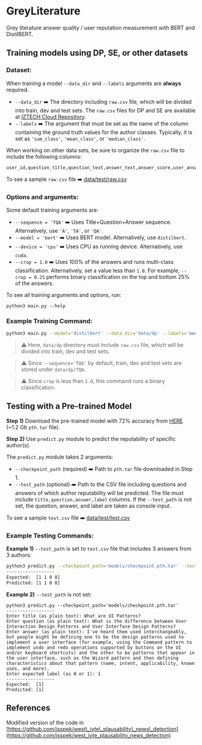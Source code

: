 # GreyLiterature

Grey literature answer quality / user reputation measurement with BERT and DistilBERT.

## Training models using DP, SE, or other datasets

### Dataset:
When training a model ``--data_dir`` and ``--labels`` arguments are **always** required.
* ``--data_dir`` :arrow_right: The directory including ``raw.csv`` file, which will be divided into train, dev and test sets. The ``raw.csv`` files for DP and SE are available at [IZTECH Cloud Repository](https://cloud.iyte.edu.tr/index.php/s/WuI9JTTgvW2dwAc).
* ``--labels`` :arrow_right: The argument that must be set as the name of the column containing the ground truth values for the author classes. Typically, it is set as ``'sum_class'``, ``'mean_class'``, or ``'median_class'``.

When working on other data sets, be sure to organize the ``raw.csv`` file to include the following columns:

```
user_id,question_title,question_text,answer_text,answer_score,user_answer_count,sum_class,mean_class,median_class
```

To see a sample ``raw.csv`` file :arrow_right: [data/test/raw.csv](https://github.com/Darg-Iztech/GreyLiterature/blob/master/data/test/raw.csv)

### Options and arguments:

Some default training arguments are:
* ``--sequence = 'TQA'`` :arrow_right: Uses Title+Question+Answer sequence. Alternatively, use ``'A'``, ``'TA'``, or ``'QA'``.
* ``--model = 'bert'`` :arrow_right: Uses BERT model. Alternatively, use ``distilbert``.
* ``--device = 'cpu'`` :arrow_right: Uses CPU as running device. Alternatively, use ``cuda``.
* ``--crop = 1.0`` :arrow_right: Uses 100% of the answers and runs multi-class classification. Alternatively, set a value less than ``1.0``. For example, ``--crop = 0.25`` performs binary classification on the top and bottom 25% of the answers.

To see all training arguments and options, run:
```
python3 main.py --help
```

### Example Training Command:

```bash
python3 main.py --model='distilbert' --data_dir='data/dp' --labels='median_class' --device='cuda' --crop=0.25
```

> :warning: Here, ``data/dp`` directory must include ``raw.csv`` file, which will be divided into train, dev and test sets.

> :warning: Since ``--sequence='TQA'`` by default, train, dev and test sets are stored under ``data/dp/TQA``.

> :warning: Since ``crop`` is less than ``1.0``, this command runs a binary classification.

## Testing with a Pre-trained Model

**Step 1)** Download the pre-trained model with 72% accuracy from [HERE](https://bit.ly/36KMdYh) (~1.2 Gb ``pth.tar`` file).

**Step 2)** Use ``predict.py`` module to predict the reputability of specific author(s).

The ``predict.py`` module takes 2 arguments:
* ``--checkpoint_path`` (required) :arrow_right: Path to ``pth.tar`` file downloaded in Step 1.
* ``--test_path`` (optional) :arrow_right: Path to the CSV file including questions and answers of which author reputability will be predicted. The file must include ``title,question,answer,label`` columns. If the ``--test_path`` is not set, the question, answer, and label are taken as console input.

To see a sample ``test.csv`` file :arrow_right: [data/test/test.csv](https://github.com/Darg-Iztech/GreyLiterature/blob/master/data/test/test.csv)

### Example Testing Commands:

**Example 1)** ``--test_path`` is set to ``test.csv`` file that includes 3 answers from 3  authors:
```bash
python3 predict.py --checkpoint_path='models/checkpoint.pth.tar' --test_path='data/test/test.csv'
------------------
Expected:  [1 1 0 0]
Predicted: [1 1 0 0]
```

**Example 2)** ``--test_path`` is not set:
```
python3 predict.py --checkpoint_path='models/checkpoint.pth.tar'
------------------
Enter title (as plain text): What are UI Patterns?
Enter question (as plain text): What is the difference between User Interaction Design Patterns and User Interface Design Patterns?
Enter answer (as plain text): I've heard them used interchangeably, but people might be defining one to be the design patterns used to implement a user interface (for example, using the Command pattern to implement undo and redo operations supported by buttons on the UI and/or keyboard shortcuts) and the other to be patterns that appear in the user interface, such as the Wizard pattern and then defining characteristics about that pattern (name, intent, applicability, known uses, and more).
Enter expected label (as 0 or 1): 1
------------------
Expected:  [1]
Predicted: [1]
```


## References

Modified version of the code in [https://github.com/isspek/west\_iyte\_plausability\_news\_detection](https://github.com/isspek/west_iyte_plausability_news_detection)